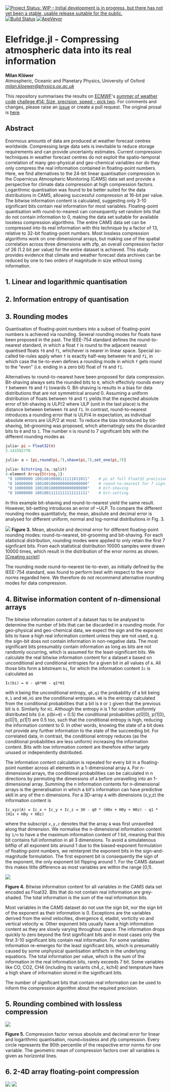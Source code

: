 [![Project Status: WIP – Initial development is in progress, but there has not yet been a stable, usable release suitable for the public.](https://www.repostatus.org/badges/latest/wip.svg)](https://www.repostatus.org/#wip)
[![Build Status](https://travis-ci.com/milankl/Elefridge.jl.svg?branch=master)](https://travis-ci.com/milankl/Elefridge.jl.svg)
[![AppVeyor](https://img.shields.io/appveyor/ci/milankl/Sherlogs-jl?label=Windows&logo=appveyor&logoColor=white)](https://ci.appveyor.com/project/milankl/Sherlogs-jl)


# Elefridge.jl - Compressing atmospheric data into its real information

**Milan Klöwer**\
Atmospheric, Oceanic and Planetary Physics, University of Oxford\
*milan.kloewer@physics.ox.ac.uk*

This repository summarises the results on [ECMWF](https://www.ecmwf.int)'s [summer of weather code](https://esowc.ecmwf.int) [challege #14: Size, precision, speed - pick two](https://github.com/esowc/challenges_2020/issues/4). For comments and changes, please raise an [issue](https://github.com/esowc/Elefridge.jl/issues) or create a pull request. The original prosal is [here](https://github.com/esowc/Elefridge.jl/blob/master/proposal.md).

## Abstract

Enormous amounts of data are produced at weather forecast centres worldwide. 
Compressing large data sets is inevitable to reduce storage requirements and can provide uncertainty estimates. 
Current compression techniques in weather forecast centres do not exploit the spatio-temporal correlation of many geo-physical and geo-chemical variables nor do they only compress the real information contained in floating-point numbers. 
Here, we find alternatives to the 24-bit linear quantisation compression in the Copernicus Atmospheric Monitoring (CAMS) data set and provide a perspective for climate data compression at high compression factors.
Logarithmic quantisation was found to be better suited for the data distributions in CAMS, allowing successful compression at 16-bit per value.
The bitwise information content is calculated, suggesting only 3-10 significant bits contain real information for most variables.
Floating-point quantisation with round-to-nearest can consequently set random bits that do not contain information to 0, making the data set suitable for available lossless compression algorithms.
The entire CAMS data set can be compressed into its real information with this technique by a factor of 13, relative to 32-bit floating-point numbers.
Most lossless compression algorithms work on one-dimensional arrays, but making use of the spatial correlation across three dimensions with zfp, an overall compression factor of 26 (1.2 bit per value) for the entire dataset is achieved.
This study provides evidence that climate and weather forecast data archives can be reduced by one to two orders of magnitude in size without losing information.

## 1. Linear and logarithmic quantisation

## 2. Information entropy of quantisation

## 3. Rounding modes

Quantisation of floating-point numbers into a subset of floating-point numbers is achieved via rounding. Several rounding modes for floats have been proposed in the past. The IEEE-754 standard defines the round-to-nearest standard, in which a float `f` is round to the adjacent nearest quantised floats `f0` and `f1`, whichever is nearer in linear space. Special so-called tie-rules apply when `f` is exactly half-way between `f0` and `f1`, in which case the tie-to-even defines a rounding mode in which `f` gets round to the "even" (i.e. ending in a zero bit) float of `f0` and `f1`. 

Alternatives to round-to-nearest have been proposed for data compression. Bit-shaving always sets the rounded bits to `0`, which effectivly rounds every `f` between `f0` and `f1` towards 0. Bit-shaving is results in a bias for data distributions that are not symmetrical around 0. Assuming a uniform distribution of floats between `f0` and `f1` yields that the expected absolute error of bit-shaving is ULP/2 where ULP (unit in the last place) is the distance between between `f0` and `f1`. In contrast, round-to-nearest introduces a rounding error that is ULP/4 in expectation, as individual absolute errors are ULP/2 at most. To reduce the bias introduced by bit-shaving, bit-grooming was proposed, which alternatingly sets the discarded bits to `0` and to `1`. The number `π` is round to 7 significant bits with the different rounding modes as

```julia
julia> pi = Float32(π)
3.1415927f0

julia> a = [pi,round(pi,7),shave(pi,7),set_one(pi,7)]

julia> bitstring.(a,:split)
4-element Array{String,1}:
 "0 10000000 10010010000111111011011"    # pi at full Float32 precision
 "0 10000000 10010010000000000000000"    # round-to-nearest for 7 significant bits
 "0 10000000 10010010000000000000000"    # bit-shaving
 "0 10000000 10010011111111111111111"    # bit-setting
```
In this example bit-shaving and round-to-nearest yield the same result. However, bit-setting introduces an error of ~ULP. To compare the different rounding modes quantitativly, the mean, absolute and decimal error is analysed for different uniform, normal and log-normal distributions in Fig. 3.

![](https://github.com/esowc/Elefridge.jl/blob/master/plots/groom_vs_round.png)
**Figure 3.** Mean, absolute and decimal error for different floating-point rounding modes: round-to-nearest, bit-grooming and bit-shaving. For each statistical distribution, rounding modes were applied to only retain the first 7 signficant bits. From each statistical distribution 10000 samples were drawn 10000 times, which result in the distribution of the error norms as shown. [[Creating script]](https://github.com/esowc/Elefridge.jl/blob/master/wip/groom_vs_round_plot.jl)

The rounding mode round-to-nearest tie-to-even, as initially defined by the IEEE-754 standard, was found to perform best with respect to the error norms regarded here. We therefore do not recommend alternative rounding modes for data compression.

## 4. Bitwise information content of n-dimensional arrays

The bitwise information content of a dataset has to be analysed to determine the number of bits that can be discarded in a rounding mode. For geo-physical and geo-chemical data, we expect the sign and the exponent bits to have a high real information content unless they are not used, e.g. the sign-bit does not contain information in non-negative data. The most significant bits presumably contain information as long as bits are not randomly occurring, which is assumed for the least-significant bits. We calculate the real bitwise information content for a dataset `A` based on unconditional and conditional entropies for a given bit in all values of `A`. All those bits form a bitstream `bi`, for which the information content `Ic` is calculated as
```
Ic(bi) = H - q0*H0 - q1*H1
```
with `H` being the unconditional entropy, `q0,q1` the probability of a bit being `0,1` and `H0,H1` are the conditional entropies. 
`H0` is the entropy calculated from the conditional probabilities that a bit is `0` or `1` given that the previous bit is `0`. 
Similarly for `H1`. 
Although the entropy `H` is 1 for random uniformly distributed bits (i.e. p(bi=`0`) = 0.5) the conditional probabilities p(0|0), p(1|0), p(0|1), p(1|1) are 0.5 too, such that the conditional entropy is high, reducing the information content to 0. 
In other words, knowing the state of a bit does not provide any further information to the state of the succeeding bit.
For correlated data, in contrast, the conditional entropy reduces (as the conditional probabilities are less uniform) increasing the information content. 
Bits with low information content are therefore either largely unused or independently distributed.

The information content calculation is repeated for every bit in a floating-point number across all elements in a 1-dimensional array `A`. 
For n-dimensional arrays, the conditional probabilities can be calculated in n directions by permuting the dimensions of `A` before unravelling into an 1-dimensional array. 
Summing the n information contents for n-dimensional arrays is the generalisation in which a bit's information can have predictive skill in any of the n dimensions. For a 3D-array `A` with dimensions (x,y,z) the information content is
```
Ic_xyz(A) = Ic_x + Ic_y + Ic_z = 3H - q0 * (H0x + H0y + H0z) - q1 * (H1x + H0y + H0z) 
```
where the subscript `x,y,z` denotes that the array `A` was first unravelled along that dimension. 
We normalise the n-dimensional information content by `1/n` to have a the maximum information content of 1 bit, meaning that this bit contains full information in all 3 dimensions.
To avoid a simulatenous bitflip of all exponent bits around 1 due to the biased-exponent formulation of floating-point numbers, we reinterpret the exponent bits in the sign-and-magnitude formulation. The first exponent bit is consequently the sign of the exponent, the only exponent bit flipping around 1. For the CAMS dataset this makes little difference as most variables are within the range [0,1).

![](https://github.com/esowc/Elefridge.jl/blob/master/plots/bitinformation_all.png)

**Figure 4.** Bitwise information content for all variables in the CAMS data set encoded as Float32. 
Bits that do not contain real information are grey-shaded. 
The total information is the sum of the real information bits.

Most variables in the CAMS dataset do not use the sign bit, nor the sign bit of the exponent as their information is 0. 
Exceptions are the variables derived from the wind velocities, divergence d, etadot, vorticity vo and vertical velocity w. 
Other exponent bits usually have a high information content as they are slowly varying throughout space. 
The information drops quickly to zero beyond the first significant bits and in most cases only the first 3-10 significant bits contain real information.
For some variables information re-emerges for the least significant bits, which is presumably caused by some unphysical quantisation artifacts in the underlying equations.
The total information per value, which is the sum of the information in the real information bits, rarely exceeds 7 bit.
Some variables like CO, CO2, CH4 (including its variants ch4_c, kch4) and temprature have a high share of information stored in the significant bits.

The number of significant bits that contain real information can be used to inform the compression algorithm about the required precision.

## 5. Rounding combined with lossless compression



![](https://github.com/esowc/Elefridge.jl/blob/master/plots/linlogroundzfp_all.png)

**Figure 5.** Compression factor versus absolute and decimal error for linear and logarithmic quantisation, round+lossless and zfp compression. 
Every circle represents the 90th percentile of the respective error norms for one variable. 
The geometric mean of compression factors over all variables is given as horizontal lines.


## 6. 2-4D array floating-point compression

![](https://github.com/esowc/Elefridge.jl/blob/master/maps/o3/round_o3_85.png)
![](https://github.com/esowc/Elefridge.jl/blob/master/maps/o3/zfp_precision3d_o3_85.png)


